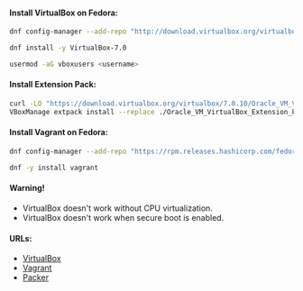 #### Install VirtualBox on Fedora:
```bash
dnf config-manager --add-repo "http://download.virtualbox.org/virtualbox/rpm/fedora/virtualbox.repo"
```
```bash
dnf install -y VirtualBox-7.0
```
```bash
usermod -aG vboxusers <username>
```

#### Install Extension Pack:
```bash
curl -LO "https://download.virtualbox.org/virtualbox/7.0.10/Oracle_VM_VirtualBox_Extension_Pack-7.0.10.vbox-extpack" && \
VBoxManage extpack install --replace ./Oracle_VM_VirtualBox_Extension_Pack-7.0.10.vbox-extpack
```

#### Install Vagrant on Fedora:
```bash
dnf config-manager --add-repo "https://rpm.releases.hashicorp.com/fedora/hashicorp.repo"
```
```bash
dnf -y install vagrant
```

#### Warning!
- VirtualBox doesn't work without CPU virtualization.
- VirtualBox doesn't work when secure boot is enabled.

#### URLs:
- [VirtualBox](https://www.virtualbox.org/wiki/Downloads)
- [Vagrant](https://developer.hashicorp.com/vagrant/docs)
- [Packer](https://developer.hashicorp.com/packer/docs)
